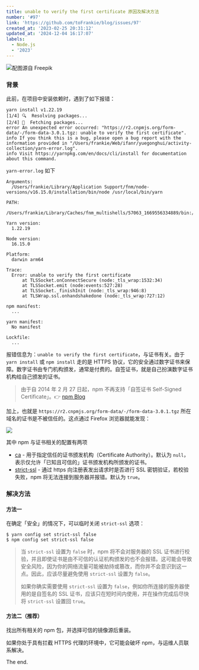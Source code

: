 ```yaml
---
title: unable to verify the first certificate 原因及解决方法
number: '#97'
link: 'https://github.com/toFrankie/blog/issues/97'
created_at: '2023-02-25 20:31:12'
updated_at: '2024-12-04 16:17:07'
labels:
  - Node.js
  - '2023'
---
```

![配图源自 Freepik](https://upload-images.jianshu.io/upload_images/5128488-1fb9aded8aa21880.jpg?imageMogr2/auto-orient/strip%7CimageView2/2/w/1240)


### 背景

此前，在项目中安装依赖时，遇到了如下报错：

```shell
yarn install v1.22.19
[1/4] 🔍  Resolving packages...
[2/4] 🚚  Fetching packages...
error An unexpected error occurred: "https://r2.cnpmjs.org/form-data/-/form-data-3.0.1.tgz: unable to verify the first certificate".
info If you think this is a bug, please open a bug report with the information provided in "/Users/frankie/Web/ifanr/yuegonghui/activity-collection/yarn-error.log".
info Visit https://yarnpkg.com/en/docs/cli/install for documentation about this command.
```

`yarn-error.log` 如下

```
Arguments: 
  /Users/frankie/Library/Application Support/fnm/node-versions/v16.15.0/installation/bin/node /usr/local/bin/yarn

PATH: 
  /Users/frankie/Library/Caches/fnm_multishells/57063_1669556334889/bin:/Users/frankie/.yarn/bin:/usr/local/sbin:/usr/local/bin:/System/Cryptexes/App/usr/bin:/usr/bin:/bin:/usr/sbin:/sbin:/Users/frankie/Library/Caches/fnm_multishells/57063_1669556334889/bin:/Users/frankie/.yarn/bin:/usr/local/sbin:/opt/homebrew/bin:/opt/homebrew/bin

Yarn version: 
  1.22.19

Node version: 
  16.15.0

Platform: 
  darwin arm64

Trace: 
  Error: unable to verify the first certificate
      at TLSSocket.onConnectSecure (node:_tls_wrap:1532:34)
      at TLSSocket.emit (node:events:527:28)
      at TLSSocket._finishInit (node:_tls_wrap:946:8)
      at TLSWrap.ssl.onhandshakedone (node:_tls_wrap:727:12)

npm manifest:
  ...

yarn manifest: 
  No manifest

Lockfile:
  ...
```

报错信息为：`unable to verify the first certificate`，与证书有关。由于 `yarn install` 或 `npm install` 走的是 HTTPS 协议，它的安全通过数字证书来保障。数字证书由专门机构颁发，通常是付费的。自签证书，就是自己扮演数字证书机构给自己颁发的证书。

> 由于自 2014 年 2 月 27 日起，npm 不再支持「自签证书 Self-Signed Certificate」。👉 [npm Blog](https://blog.npmjs.org/post/78085451721/npms-self-signed-certificate-is-no-more)


加上，也就是 `https://r2.cnpmjs.org/form-data/-/form-data-3.0.1.tgz` 所在域名的证书是不被信任的。这点通过 Firefox 浏览器就能发现：

![](https://cdn.jsdelivr.net/gh/toFrankie/blog@main/images/2023/2/1677328363725.png)

其中 npm 与证书相关的配置有两项
* [ca](https://docs.npmjs.com/cli/v9/using-npm/config#ca) - 用于指定信任的证书颁发机构（Certificate Authority）。默认为 `null`，表示仅允许「已知且可信的」证书颁发机构所颁发的证书。
* [strict-ssl](https://docs.npmjs.com/cli/v9/using-npm/config#strict-ssl) - 通过 https 向注册表发出请求时是否进行 SSL 密钥验证，若校验失败，npm 将无法连接到服务器并报错。默认为 `true`。

### 解决方法

#### 方法一
在确定「安全」的情况下，可以临时关闭 `strict-ssl` 选项：

```shell
$ yarn config set strict-ssl false
$ npm config set strict-ssl false
```

> 当 `strict-ssl` 设置为 `false` 时，npm 将不会对服务器的 SSL 证书进行校验，并且即使证书是由不可信的认证机构颁发的也不会报错。这可能会导致安全风险，因为你的网络流量可能被劫持或篡改，而你并不会意识到这一点。因此，应该尽量避免使用 `strict-ssl` 设置为 `false`。
>
> 如果你确实需要使用 `strict-ssl` 设置为 `false`，例如你所连接的服务器使用的是自签名的 SSL 证书，应该只在短时间内使用，并在操作完成后尽快将 `strict-ssl` 设置回 `true`。

<!--

strict-ssl 选项是 npm 中用于控制 SSL 证书校验的选项。当 strict-ssl 设置为 true 时，npm 会对连接的服务器的 SSL 证书进行严格的校验，并要求它是由可信的认证机构颁发的。如果校验失败，npm 将无法连接到服务器并会报错。

当 strict-ssl 设置为 false 时，npm 将不会对服务器的 SSL 证书进行校验，并且即使证书是由不可信的认证机构颁发的也不会报错。这可能会导致安全风险，因为你的网络流量可能被劫持或篡改，而你并不会意识到这一点。因此，应该尽量避免使用 strict-ssl 设置为 false。

如果你确实需要使用 strict-ssl 设置为 false，例如你所连接的服务器使用的是自签名的 SSL 证书，应该只在短时间内使用，并在操作完成后尽快将 strict-ssl 设置回 true。

-->

#### 方法二（推荐）

找出所有相关的 npm 包，并选择可信的镜像源后重装。

如果你处于具有拦截 HTTPS 代理的环境中，它可能会破坏 npm，与运维人员联系解决。

The end.

<!--

* [yarn 报错unable to verify the first certificate](https://blog.csdn.net/lzj2504476514/article/details/119295583)
* [解决Error: unable to verify the first certificate报错](https://blog.csdn.net/qq_39403545/article/details/87968957)
* [npm's Self-Signed Certificate is No More](https://blog.npmjs.org/post/78085451721/npms-self-signed-certificate-is-no-more)
* [some people with older versions of npm are getting SELF_SIGNED_CERT_IN_CHAIN errors. but the fix is easy!](https://twitter.com/npmjs/status/439279809307242496)
* [npm install 出错，已经找到原因了，但不太理解。。](https://cnodejs.org/topic/536ee57b96bee36f0605895c)
* [node package manager install error with Express](https://stackoverflow.com/a/16534065/14569218)

-->
